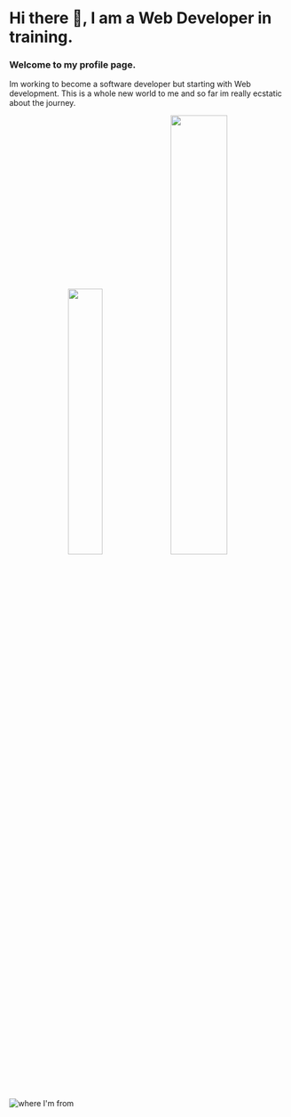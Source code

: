 # Hi there 👋, I am a Web Developer in training.
### Welcome to my profile page.
Im working to become a software developer but starting with Web development. This is a whole new world to me and so far im really ecstatic about the journey.

<p align="center">
  <img hight="100px" width="35%" src="https://github-readme-stats.vercel.app/api/top-langs/?username=MorvidAngel&layout=compact&theme=tokyonight"/>
  <img hight="100px" width="45%" src="https://github-readme-stats.vercel.app/api?username=MorvidAngel&show_icons=true&theme=tokyonight"/>
</p>

![where I'm from](https://upload.wikimedia.org/wikipedia/commons/e/eb/Machu_Picchu%2C_Peru.jpg)

<!--
**MorvidAngel/MorvidAngel** is a ✨ _special_ ✨ repository because its `README.md` (this file) appears on your GitHub profile.

Here are some ideas to get you started:

- 🔭 I’m currently working on ...
- 🌱 I’m currently learning ...
- 👯 I’m looking to collaborate on ...
- 🤔 I’m looking for help with ...
- 💬 Ask me about ...
- 📫 How to reach me: ...
- 😄 Pronouns: ...
- ⚡ Fun fact: ...
-->

